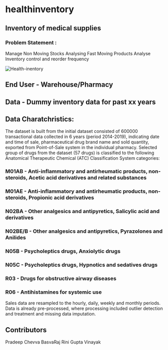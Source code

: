 # healthinventory
## Inventory of medical supplies

### Problem Statement : 

Manage Non Moving Stocks
Analysing Fast Moving Products
Analyse Inventory control and reorder frequency

![Health-inentory](https://www.bscstoragesolutions.com/wp-content/uploads/2017/12/medical-storage.jpg)

## End User - Warehouse/Pharmacy
## Data - Dummy inventory data for past xx years

## Data Charatchristics:

The dataset is built from the initial dataset consisted of 600000 transactional data collected in 6 years (period 2014-2019), indicating date and time of sale, pharmaceutical drug brand name and sold quantity, exported from Point-of-Sale system in the individual pharmacy. Selected group of drugs from the dataset (57 drugs) is classified to the following Anatomical Therapeutic Chemical (ATC) Classification System categories:

### M01AB - Anti-inflammatory and antirheumatic products, non-steroids, Acetic acid derivatives and related substances

### M01AE - Anti-inflammatory and antirheumatic products, non-steroids, Propionic acid derivatives

### N02BA - Other analgesics and antipyretics, Salicylic acid and derivatives

### N02BE/B - Other analgesics and antipyretics, Pyrazolones and Anilides

### N05B - Psycholeptics drugs, Anxiolytic drugs

### N05C - Psycholeptics drugs, Hypnotics and sedatives drugs

### R03 - Drugs for obstructive airway diseases

### R06 - Antihistamines for systemic use

Sales data are resampled to the hourly, daily, weekly and monthly periods. Data is already pre-processed, where processing included outlier detection and treatment and missing data imputation.

## Contributors
Pradeep Chevva
BasvaRaj 
Rini Gupta 
Vinayak
